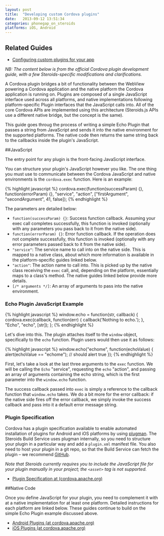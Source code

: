 ```yaml
---
layout: post
title:  "Developing custom Cordova plugins"
date:   2013-09-12 13:51:34
categories: phonegap_on_steroids
platforms: iOS, Android
---
```


## Related Guides
* [Configuring custom plugins for your app][custom-plugin-config]

*NB: The content below is from the official Cordova plugin development guide, with a few Steroids-specific modifications and clarifications.*

A Cordova plugin bridges a bit of functionality between the WebView powering a Cordova application and the native platform the Cordova application is running on. Plugins are composed of a single JavaScript interface used across all platforms, and native implementations following platform-specific Plugin interfaces that the JavaScript calls into. All of the core Cordova APIs are implemented using this architecture (Steroids.js APIs use a different native bridge, but the concept is the same).

This guide goes throug the process of writing a simple Echo Plugin that passes a string from JavaScript and sends it into the native environment for the supported platforms. The native code then returns the same string back to the callbacks inside the plugin's JavaScript.

##JavaScript

The entry point for any plugin is the front-facing JavaScript interface.

You can structure your plugin's JavaScript however you like. The one thing you must use to communicate between the Cordova JavaScript and native environments is the `cordova.exec` function. Here is an example:

{% highlight javascript %}
cordova.exec(function(successParam) {}, function(errorParam) {}, "service",
  "action", ["firstArgument", "secondArgument", 41,
  false]);
{% endhighlight %}

The parameters are detailed below:

* `function(successParam) {}`: Success function callback. Assuming your exec call completes successfully, this function is invoked (optionally with any parameters you pass back to it from the native side).
* `function(errorParam) {}`: Error function callback. If the operation does not complete successfully, this function is invoked (optionally with any error parameters passed back to it from the native side).
* `"service"`: The service name to call into on the native side. This is mapped to a native class, about which more information is available in the platform-specific guides linked below.
* `"action"`: The action name to call into. This is picked up by the native class receiving the `exec` call, and, depending on the platform, essentially maps to a class's method. The native guides linked below provide more details.
* `[/* arguments */]`: An array of arguments to pass into the native environment.

### Echo Plugin JavaScript Example

{% highlight javascript %}
window.echo = function(str, callback) {
    cordova.exec(callback, function(err) {
        callback('Nothing to echo.');
    }, "Echo", "echo", [str]);
};
{% endhighlight %}

Let's dive into this. The plugin attaches itself to the `window` object, specifically to the `echo` function. Plugin users would then use it as follows:

{% highlight javascript %}
window.echo("echome", function(echoValue) {
    alert(echoValue == "echome"); // should alert true
});
{% endhighlight %}

First, let's take a look at the last three arguments to the `exec` function. We will be calling the `Echo` "service", requesting the `echo` "action", and passing an array of arguments containing the echo string, which is the first parameter into the `window.echo` function.

The success callback passed into `exec` is simply a reference to the callback function that `window.echo` takes. We do a bit more for the error callback: if the native side fires off the error callback, we simply invoke the success callback and pass into it a default error message string.

### Plugin Specification

Cordova has a plugin specification available to enable automated installation of plugins for Android and iOS platforms by using [plugman][plugman]. The Steroids Build Service uses plugman internally, so you need to structure your plugin in a particular way and add a `plugin.xml` manifest file. You also need to host your plugin in a git repo, so that the Build Service can fetch the plugin – we recommend [GitHub][github].

*Note that Steroids currently requires you to include the JavaScript file for your plugin manually in your project; the `<asset>` tag is not supported.*

* [Plugin Specification at (cordova.apache.org)][cordova-plugin-spec]

##Native Code

Once you define JavaScript for your plugin, you need to complement it with at a native implementation for at least one platform. Detailed instructions for each platform are linked below. These guides continue to build on the simple Echo Plugin example discussed above.

 * [Android Plugins (at cordova.apache.org)][cordova-android-plugin]
 * [iOS Plugins (at cordova.apache.org)][cordova-ios-plugin]

[custom-plugin-config]: /steroids/guides/cloud_services/plugin-config/
[github]: https://github.com
[plugman]: https://github.com/apache/cordova-plugman
[cordova-plugin-spec]: http://cordova.apache.org/docs/en/3.0.0/plugin_ref_spec.md.html#Plugin%20Specification
[cordova-android-plugin]: http://cordova.apache.org/docs/en/3.0.0/guide_platforms_android_plugin.md.html#Android%20Plugins
[cordova-ios-plugin]: http://cordova.apache.org/docs/en/3.0.0/guide_platforms_ios_plugin.md.html#iOS%20Plugins
